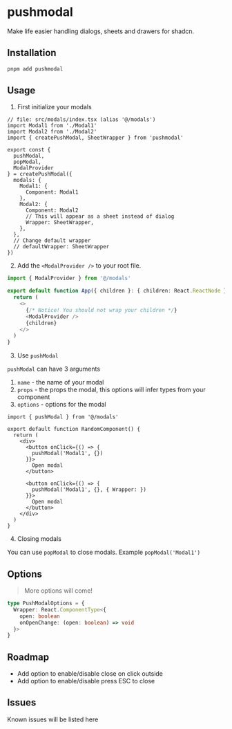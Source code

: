 # pushmodal

Make life easier handling dialogs, sheets and drawers for shadcn.

## Installation 

```bash
pnpm add pushmodal
```

## Usage

1. First initialize your modals

```tsx
// file: src/modals/index.tsx (alias '@/modals')
import Modal1 from './Modal1'
import Modal2 from './Modal2'
import { createPushModal, SheetWrapper } from 'pushmodal'

export const {
  pushModal,
  popModal,
  ModalProvider
} = createPushModal({
  modals: {
    Modal1: {
      Component: Modal1
    },
    Modal2: {
      Component: Modal2
      // This will appear as a sheet instead of dialog
      Wrapper: SheetWrapper,
    },
  },
  // Change default wrapper
  // defaultWrapper: SheetWrapper
})
```

2. Add the `<ModalProvider />` to your root file.

```ts
import { ModalProvider } from '@/modals' 

export default function App({ children }: { children: React.ReactNode }) {
  return (
    <>
      {/* Notice! You should not wrap your children */}
      <ModalProvider />
      {children}
    </>
  )
}
```

3. Use `pushModal`

`pushModal` can have 3 arguments

1. `name` - the name of your modal
2. `props` - the props the modal, this options will infer types from your component
3. `options` - options for the modal

```tsx
import { pushModal } from '@/modals' 

export default function RandomComponent() {
  return (
    <div>
      <button onClick={() => {
        pushModal('Modal1', {})
      }}>
        Open modal
      </button>
      
      <button onClick={() => {
        pushModal('Modal1', {}, { Wrapper: })
      }}>
        Open modal
      </button>
    </div>
  )
}
```

4. Closing modals

You can use `popModal` to close modals. Example `popModal('Modal1')`

## Options

> More options will come!

```ts
type PushModalOptions = {
  Wrapper: React.ComponentType<{
    open: boolean
    onOpenChange: (open: boolean) => void
  }>
}
```

## Roadmap

- Add option to enable/disable close on click outside
- Add option to enable/disable press ESC to close

## Issues

Known issues will be listed here